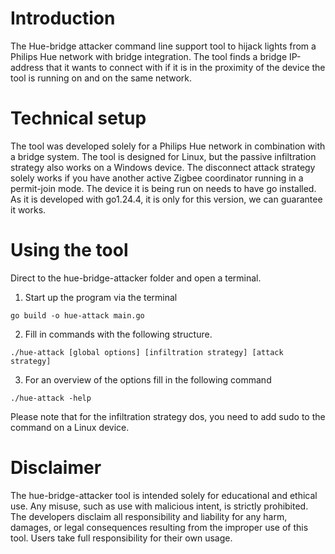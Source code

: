 # Introduction 

The Hue-bridge attacker command line support tool to hijack lights from a Philips Hue network with bridge integration. The tool finds
a bridge IP-address that it wants to connect with if it is in the proximity of the device the tool is running on and on the same network.

# Technical setup
The tool was developed solely for a Philips Hue network in combination with a bridge system. The tool is designed for Linux,
but the passive infiltration strategy also works on a Windows device. The disconnect attack strategy solely works if you have another
active Zigbee coordinator running in a permit-join mode.
The device it is being run on needs to have go installed. As it is developed with go1.24.4, it is only for this version, we can guarantee it works.

# Using the tool 

Direct to the hue-bridge-attacker folder and open a terminal.

1. Start up the program via the terminal

```
go build -o hue-attack main.go
```
2. Fill in commands with the following structure.

```
./hue-attack [global options] [infiltration strategy] [attack strategy]
```
3. For an overview of the options fill in the following command

```
./hue-attack -help
```
Please note that for the infiltration strategy dos, you need to add sudo to the command on a Linux device.

# Disclaimer
The hue-bridge-attacker tool is intended solely for educational and ethical use. Any misuse, such as use with malicious intent,
is strictly prohibited. The developers disclaim all responsibility and liability for any 
harm, damages, or legal consequences resulting from the improper use of this tool. Users take full responsibility for 
their own usage.
